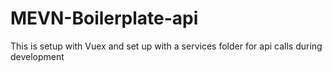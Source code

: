 # MEVN-Boilerplate-api
This is setup with Vuex and set up with a services folder for api calls during development
